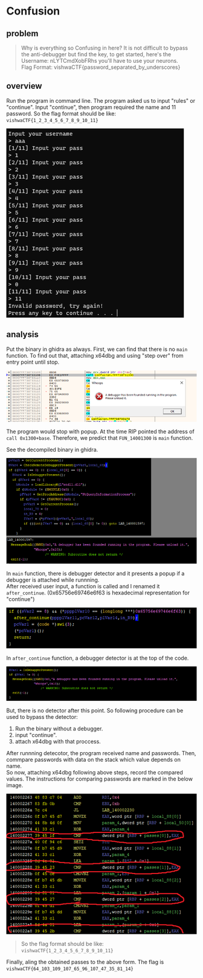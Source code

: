 # Confusion

## problem
>Why is everything so Confusing in here? It is not difficult to bypass the anti-debugger but find the key, to get started, here's the Username: nLYTCmdXobFRhs you'll have to use your neurons.  
Flag Format: vishwaCTF{password_separated_by_underscores}

## overview
Run the program in command line. The program asked us to input "rules" or "continue". Input "continue", then program required the name and 11 password. So the flag format should be like: `vishwaCTF{1_2_3_4_5_6_7_8_9_10_11}`

![overview](overview.png)


## analysis
Put the binary in ghidra as always. 
First, we can find that there is no `main` function. To find out that, attaching x64dbg and using "step over" from entry point until stop. 

![find_main](stop.png)

The program would stop with popup. At the time RIP pointed the address of `call 0x1300+base`. Therefore, we predict that `FUN_14001300` is `main` function. 

See the decompiled binary in ghidra. 

![dbg_detect](dbg_detect.png)

In `main` function, there is debugger detector and it presents a popup if a debugger is attached while runnning.   
After received user input, a function is called and I renamed it `after_continue`. (0x65756e69746e6f63 is hexadecimal representation for "continue")

![continue](continue.png)

In `after_continue` function, a debugger detector is at the top of the code. 

![dbg_detect2](dbg_detector2.png)

But, there is no detector after this point. So following procedure can be used to bypass the detector:  
1. Run the binary without a debugger.
2. input "continue".
3. attach x64dbg with that proccess.

After runnning detecotor, the program received name and passwords. Then, commpare passwords with data on the stack which value depends on name.  
So now, attaching x64dbg following above steps, record the compared values. The instructions for comparing passwords are marked in the below image.

![passes](passes.png)

> So the flag format should be like: `vishwaCTF{1_2_3_4_5_6_7_8_9_10_11}`

Finally, aling the obtained passes to the above form.
The flag is `vishwaCTF{64_103_109_107_65_96_107_47_35_81_14}`